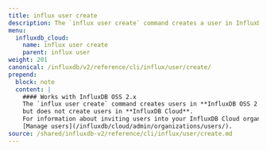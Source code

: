 ```yaml
---
title: influx user create
description: The `influx user create` command creates a user in InfluxDB OSS.
menu:
  influxdb_cloud:
    name: influx user create
    parent: influx user
weight: 201
canonical: /influxdb/v2/reference/cli/influx/user/create/
prepend:
  block: note
  content: |
    #### Works with InfluxDB OSS 2.x
    The `influx user create` command creates users in **InfluxDB OSS 2.x**,
    but does not create users in **InfluxDB Cloud**.
    For information about inviting users into your InfluxDB Cloud organization, see
    [Manage users](/influxdb/cloud/admin/organizations/users/).
source: /shared/influxdb-v2/reference/cli/influx/user/create.md
---
```


<!-- The content for this file is located at
// SOURCE content/shared/influxdb-v2/reference/cli/influx/user/create.md -->
